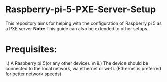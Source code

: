 # Raspberry-pi-5-PXE-Server-Setup
This repository aims for helping with the configuration of Raspberry pi 5 as a PXE server
**Note:** This guide can also be extended to other setups.

# Prequisites:
i.) A Raspberry pi 5(or any other device). \n
ii.) The device should be connected to the local network, via ethernet or wi-fi. (Ethernet is preferred for better network speeds)


